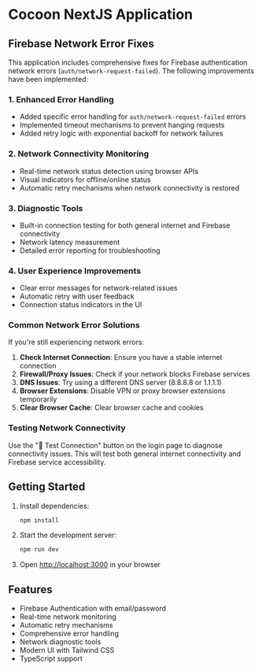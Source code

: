 # Cocoon NextJS Application

## Firebase Network Error Fixes

This application includes comprehensive fixes for Firebase authentication network errors (`auth/network-request-failed`). The following improvements have been implemented:

### 1. Enhanced Error Handling
- Added specific error handling for `auth/network-request-failed` errors
- Implemented timeout mechanisms to prevent hanging requests
- Added retry logic with exponential backoff for network failures

### 2. Network Connectivity Monitoring
- Real-time network status detection using browser APIs
- Visual indicators for offline/online status
- Automatic retry mechanisms when network connectivity is restored

### 3. Diagnostic Tools
- Built-in connection testing for both general internet and Firebase connectivity
- Network latency measurement
- Detailed error reporting for troubleshooting

### 4. User Experience Improvements
- Clear error messages for network-related issues
- Automatic retry with user feedback
- Connection status indicators in the UI

### Common Network Error Solutions

If you're still experiencing network errors:

1. **Check Internet Connection**: Ensure you have a stable internet connection
2. **Firewall/Proxy Issues**: Check if your network blocks Firebase services
3. **DNS Issues**: Try using a different DNS server (8.8.8.8 or 1.1.1.1)
4. **Browser Extensions**: Disable VPN or proxy browser extensions temporarily
5. **Clear Browser Cache**: Clear browser cache and cookies

### Testing Network Connectivity

Use the "🔧 Test Connection" button on the login page to diagnose connectivity issues. This will test both general internet connectivity and Firebase service accessibility.

## Getting Started

1. Install dependencies:
   ```bash
   npm install
   ```

2. Start the development server:
   ```bash
   npm run dev
   ```

3. Open [http://localhost:3000](http://localhost:3000) in your browser

## Features

- Firebase Authentication with email/password
- Real-time network monitoring
- Automatic retry mechanisms
- Comprehensive error handling
- Network diagnostic tools
- Modern UI with Tailwind CSS
- TypeScript support
